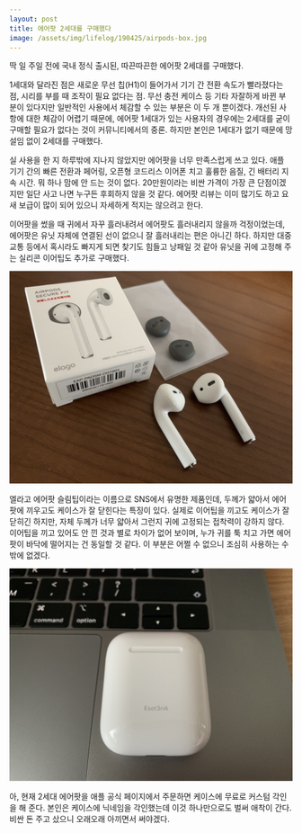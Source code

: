 ```yaml
---
layout: post
title: 에어팟 2세대를 구매했다
image: /assets/img/lifelog/190425/airpods-box.jpg
---
```


딱 일 주일 전에 국내 정식 출시된, 따끈따끈한 에어팟 2세대를 구매했다. 

1세대와 달라진 점은 새로운 무선 칩(H1)이 들어가서 기기 간 전환 속도가 빨라졌다는 점, 시리를 부를 때 조작이 필요 없다는 점.
무선 충전 케이스 등 기타 자잘하게 바뀐 부분이 있다지만 일반적인 사용에서 체감할 수 있는 부분은 이 두 개 뿐이겠다.
개선된 사항에 대한 체감이 어렵기 때문에, 에어팟 1세대가 있는 사용자의 경우에는 2세대를 굳이 구매할 필요가 없다는 것이 커뮤니티에서의 중론.
하지만 본인은 1세대가 없기 때문에 망설임 없이 2세대를 구매했다.

실 사용을 한 지 하루밖에 지나지 않았지만 에어팟을 너무 만족스럽게 쓰고 있다.
애플 기기 간의 빠른 전환과 페어링, 오픈형 코드리스 이어폰 치고 훌륭한 음질, 긴 배터리 지속 시간. 뭐 하나 맘에 안 드는 것이 없다.
20만원이라는 비싼 가격이 가장 큰 단점이겠지만 일단 사고 나면 누구든 후회하지 않을 것 같다.
에어팟 리뷰는 이미 많기도 하고 요새 보급이 많이 되어 있으니 자세하게 적지는 않으려고 한다.

이어팟을 썼을 때 귀에서 자꾸 흘러내려서 에어팟도 흘러내리지 않을까 걱정이었는데,
에어팟은 유닛 자체에 연결된 선이 없으니 잘 흘러내리는 편은 아니긴 하다.
하지만 대중교통 등에서 혹시라도 빠지게 되면 찾기도 힘들고 낭패일 것 같아 유닛을 귀에 고정해 주는 실리콘 이어팁도 추가로 구매했다.

![elago-airpods-slim-tip](/assets/img/lifelog/190425/elago-airpods-slim-tip.jpg)

엘라고 에어팟 슬림팁이라는 이름으로 SNS에서 유명한 제품인데, 두께가 얇아서 에어팟에 끼우고도 케이스가 잘 닫힌다는 특징이 있다.
실제로 이어팁을 끼고도 케이스가 잘 닫히긴 하지만, 자체 두께가 너무 얇아서 그런지 귀에 고정되는 접착력이 강하지 않다.
이어팁을 끼고 있어도 안 낀 것과 별로 차이가 없어 보이며, 누가 귀를 툭 치고 가면 에어팟이 바닥에 떨어지는 건 동일할 것 같다.
이 부분은 어쩔 수 없으니 조심히 사용하는 수밖에 없겠다.

![airpods-case-imprinting](/assets/img/lifelog/190425/airpods-case-imprinting.jpg)

아, 현재 2세대 에어팟을 애플 공식 페이지에서 주문하면 케이스에 무료로 커스텀 각인을 해 준다.
본인은 케이스에 닉네임을 각인했는데 이것 하나만으로도 벌써 애착이 간다.
비싼 돈 주고 샀으니 오래오래 아끼면서 써야겠다.